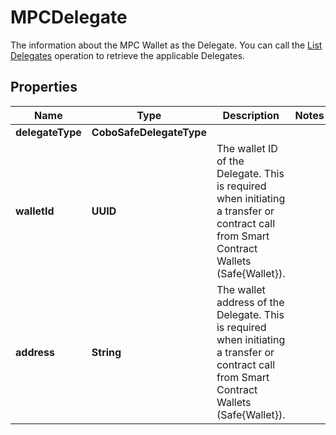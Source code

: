 

# MPCDelegate

The information about the MPC Wallet as the Delegate. You can call the [List Delegates](/v2/api-references/wallets--smart-contract-wallets/list-delegates) operation to retrieve the applicable Delegates.

## Properties

| Name | Type | Description | Notes |
|------------ | ------------- | ------------- | -------------|
|**delegateType** | **CoboSafeDelegateType** |  |  |
|**walletId** | **UUID** | The wallet ID of the Delegate. This is required when initiating a transfer or contract call from Smart Contract Wallets (Safe{Wallet}). |  |
|**address** | **String** | The wallet address of the Delegate. This is required when initiating a transfer or contract call from Smart Contract Wallets (Safe{Wallet}). |  |



